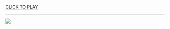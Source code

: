
<a href="https://premium76.site?title=three_player_games_unblocked&ref=13M">CLICK TO PLAY</a></h3>
<hr>

<a href="https://premium76.site?title=three_player_games_unblocked&ref=13M"><img src="https://clearcache.store/games.png"></a>



